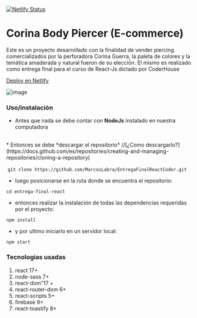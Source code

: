 [![Netlify Status](https://api.netlify.com/api/v1/badges/b9e3b3df-bd1a-421c-8974-06b44ad3c53e/deploy-status)](https://app.netlify.com/sites/final-react-coder/deploys)

# Corina Body Piercer (E-commerce)

Este es un proyecto desarrollado con la finalidad de vender piercing comercializados por la perforadora Corina Guerra, la paleta de colores y la temática amaderada y natural fueron de su elección.
El mismo es realizado como entrega final para el curso de React-Js dictado por CoderHouse

[Deploy en Netlify](https://final-react-coder.netlify.app/)

![image](muestraReact.gif)

### Uso/instalación

* Antes que nada se debe contar con **NodeJs** instalado en nuestra computadora
<br>
* Entonces se debe *descargar el repositorio* //[¿Como descargarlo?](https://docs.github.com/es/repositories/creating-and-managing-repositories/cloning-a-repository)

 `git clone https://github.com/MarcosLabra/EntregaFinalReactCoder.git`

* luego posicionarse en la ruta donde se encuentra el repositorio:

`cd entrega-final-react`

* entonces realizar la instalación de todas las dependencias requeridas por el proyecto:

`npm install`

* y por ultimo iniciarlo en un servidor local:

`npm start`

### Tecnologias usadas

1. react 17+
3. node-sass 7+
4. react-dom"17 +
5. react-router-dom 6+
6. react-scripts 5+
8. firebase 9+
7. react-toastify 8+